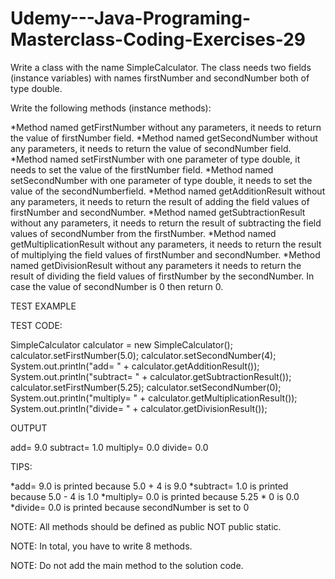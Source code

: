# Udemy---Java-Programing-Masterclass-Coding-Exercises-29

Write a class with the name SimpleCalculator. The class needs two fields (instance variables) with names firstNumber and secondNumber both of type double.

Write the following methods (instance methods):

*Method named getFirstNumber without any parameters, it needs to return the value of firstNumber field.
*Method named getSecondNumber without any parameters, it needs to return the value of secondNumber field.
*Method named setFirstNumber with one parameter of type double, it needs to set the value of the firstNumber field.
*Method named setSecondNumber with one parameter of type double, it needs to set the value of the secondNumberfield.
*Method named getAdditionResult without any parameters, it needs to return the result of adding the field values of firstNumber and secondNumber.
*Method named getSubtractionResult without any parameters, it needs to return the result of subtracting the field values of secondNumber from the firstNumber.
*Method named getMultiplicationResult without any parameters, it needs to return the result of multiplying the field values of firstNumber and secondNumber.
*Method named getDivisionResult without any parameters it needs to return the result of dividing the field values of firstNumber by the secondNumber. In case the value of secondNumber is 0 then return 0.

TEST EXAMPLE

TEST CODE:

SimpleCalculator calculator = new SimpleCalculator();
calculator.setFirstNumber(5.0);
calculator.setSecondNumber(4);
System.out.println("add= " + calculator.getAdditionResult());
System.out.println("subtract= " + calculator.getSubtractionResult());
calculator.setFirstNumber(5.25);
calculator.setSecondNumber(0);
System.out.println("multiply= " + calculator.getMultiplicationResult());
System.out.println("divide= " + calculator.getDivisionResult());

OUTPUT

add= 9.0
subtract= 1.0
multiply= 0.0
divide= 0.0

TIPS:

*add= 9.0 is printed because 5.0 + 4 is 9.0
*subtract= 1.0 is printed because 5.0 - 4 is 1.0
*multiply= 0.0 is printed because 5.25 * 0 is 0.0
*divide= 0.0 is printed because secondNumber is set to 0


NOTE: All methods should be defined as public NOT public static.

NOTE: In total, you have to write 8 methods.

NOTE: Do not add the main method to the solution code.
